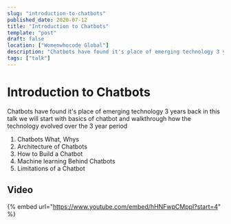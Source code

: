 ```yaml
---
slug: "introduction-to-chatbots"
published_date: 2020-07-12
title: "Introduction to Chatbots"
template: "post"
draft: false
location: ["Womenwhocode Global"]
description: "Chatbots have found it's place of emerging technology 3 years back in this talk we will start with basics of chatbot and walkthrough how the technology evolved over the 3 year period"
tags: ["talk"]
---
```


# Introduction to Chatbots

Chatbots have found it's place of emerging technology 3 years back in this talk we will start with basics of chatbot and walkthrough how the technology evolved over the 3 year period

1. Chatbots What, Whys
2. Architecture of Chatbots
3. How to Build a Chatbot
4. Machine learning Behind Chatbots
5. Limitations of a Chatbot

## Video

{% embed url="https://www.youtube.com/embed/hHNFwpCMppI?start=4" %}




